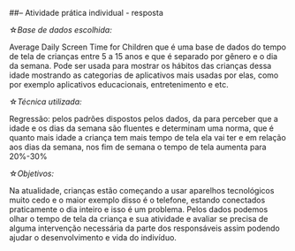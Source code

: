 ##– Atividade prática individual - resposta


☆*Base de dados escolhida:*

Average Daily Screen Time for Children que é uma base de dados do tempo de tela de crianças entre 5 a 15 anos e que é separado por gênero e o dia da semana. Pode ser usada para mostrar os hábitos das crianças dessa idade mostrando as categorias de aplicativos mais usadas por elas, como por exemplo aplicativos educacionais, entretenimento e etc.


☆*Técnica utilizada:*

Regressão: pelos padrões dispostos pelos dados, da para perceber que a idade e os dias da semana são fluentes e determinam uma norma, que é quanto mais idade a criança tem mais tempo de tela ela vai ter e em relação aos dias da semana, nos fim de semana o tempo de tela aumenta para 20%-30% 


☆*Objetivos:*

Na atualidade, crianças estão começando a usar aparelhos tecnológicos muito cedo e o maior exemplo disso é o telefone, estando conectados praticamente o dia inteiro e isso é um problema. Pelos dados podemos olhar o tempo de tela da criança e sua atividade e avaliar se precisa de alguma intervenção necessária da parte dos responsáveis assim podendo ajudar o desenvolvimento e vida do indivíduo.

